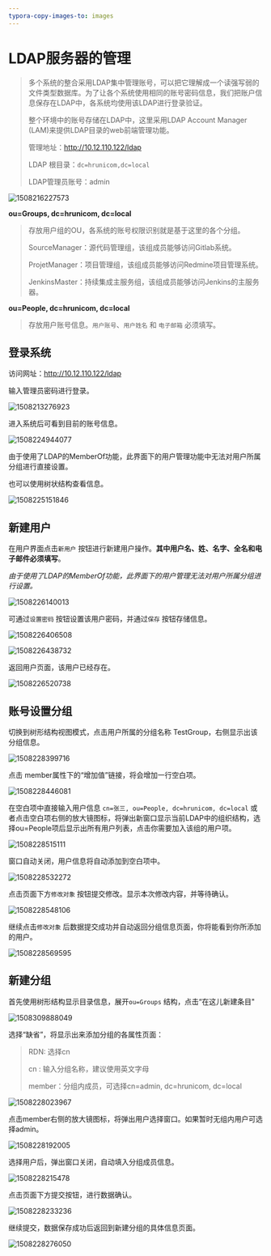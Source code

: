 ```yaml
---
typora-copy-images-to: images
---
```


# LDAP服务器的管理

> 多个系统的整合采用LDAP集中管理账号，可以把它理解成一个读强写弱的文件类型数据库。为了让各个系统使用相同的账号密码信息，我们把账户信息保存在LDAP中，各系统均使用该LDAP进行登录验证。
>
> 整个环境中的账号存储在LDAP中，这里采用LDAP Account Manager (LAM)来提供LDAP目录的web前端管理功能。
>
> 管理地址：http://10.12.110.122/ldap
>
> LDAP 根目录：`dc=hrunicom,dc=local `
>
> LDAP管理员账号：admin

![1508216227573](images/1508216227573.png)



**ou=Groups, dc=hrunicom, dc=local**

> 存放用户组的OU，各系统的账号权限识别就是基于这里的各个分组。
>
> SourceManager：源代码管理组，该组成员能够访问Gitlab系统。
>
> ProjetManager：项目管理组，该组成员能够访问Redmine项目管理系统。
>
> JenkinsMaster：持续集成主服务组，该组成员能够访问Jenkins的主服务器。



**ou=People, dc=hrunicom, dc=local**

> 存放用户账号信息。`用户账号`、`用户姓名` 和 `电子邮箱` 必须填写。





## 登录系统

访问网址：http://10.12.110.122/ldap

输入管理员密码进行登录。

![1508213276923](images/1508213276923.png)



进入系统后可看到目前的账号信息。

![1508224944077](images/1508224944077.png)



由于使用了LDAP的MemberOf功能，此界面下的用户管理功能中无法对用户所属分组进行直接设置。

也可以使用树状结构查看信息。

![1508225151846](images/1508225151846.png)



## 新建用户

在用户界面点击`新用户` 按钮进行新建用户操作。**其中用户名、姓、名字、全名和电子邮件必须填写**。

*由于使用了LDAP的MemberOf功能，此界面下的用户管理无法对用户所属分组进行设置。*

![1508226140013](images/1508226140013.png)



可通过`设置密码` 按钮设置该用户密码，并通过`保存` 按钮存储信息。

![1508226406508](images/1508226406508.png)



![1508226438732](images/1508226438732.png)



返回用户页面，该用户已经存在。

![1508226520738](images/1508226520738.png)



##  账号设置分组

切换到树形结构视图模式，点击用户所属的分组名称 TestGroup，右侧显示出该分组信息。

![1508228399716](images/1508228399716.png)



点击 member属性下的“增加值”链接，将会增加一行空白项。

![1508228446081](images/1508228446081.png)



在空白项中直接输入用户信息 `cn=张三, ou=People, dc=hrunicom, dc=local` 或者点击空白项右侧的放大镜图标，将弹出新窗口显示当前LDAP中的组织结构，选择ou=People项后显示出所有用户列表，点击你需要加入该组的用户项。

![1508228515111](images/1508228515111.png)



窗口自动关闭，用户信息将自动添加到空白项中。

![1508228532272](images/1508228532272.png)

点击页面下方`修改对象` 按钮提交修改。显示本次修改内容，并等待确认。

![1508228548106](images/1508228548106.png)



继续点击`修改对象` 后数据提交成功并自动返回分组信息页面，你将能看到你所添加的用户。

![1508228569595](images/1508228569595.png)





## 新建分组

首先使用树形结构显示目录信息，展开`ou=Groups` 结构，点击“在这儿新建条目"

![1508309888049](images/1508309888049.png)

选择“缺省”，将显示出来添加分组的各属性页面：

> RDN: 选择cn
>
> cn : 输入分组名称，建议使用英文字母
>
> member：分组内成员，可选择cn=admin, dc=hrunicom, dc=local

![1508228023967](images/1508228023967.png)

点击member右侧的放大镜图标，将弹出用户选择窗口。如果暂时无组内用户可选择admin。

![1508228192005](images/1508228192005.png)

选择用户后，弹出窗口关闭，自动填入分组成员信息。



![1508228215478](images/1508228215478.png)

点击页面下方提交按钮，进行数据确认。

![1508228233236](images/1508228233236.png)



继续提交，数据保存成功后返回到新建分组的具体信息页面。

![1508228276050](images/1508228276050.png)


